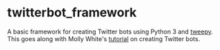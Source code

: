 # twitterbot_framework

A basic framework for creating Twitter bots using Python 3 and [tweepy](http://www.tweepy.org). This goes along with Molly White's [tutorial](http://blog.mollywhite.net/twitter-bots-pt2/) on creating Twitter bots.
